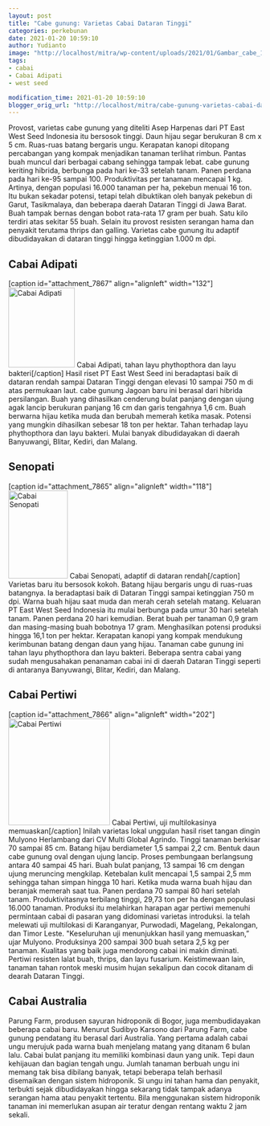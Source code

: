 ```yaml
---
layout: post
title: "Cabe gunung: Varietas Cabai Dataran Tinggi"
categories: perkebunan
date: 2021-01-20 10:59:10
author: Yudianto
image: "http://localhost/mitra/wp-content/uploads/2021/01/Gambar_cabe_1024x745.jpg"
tags:
- cabai
- Cabai Adipati
- west seed

modification_time: 2021-01-20 10:59:10
blogger_orig_url: "http://localhost/mitra/cabe-gunung-varietas-cabai-dataran.html"
---
```


Provost, varietas cabe gunung yang diteliti Asep Harpenas dari PT East West Seed Indonesia itu bersosok tinggi. Daun hijau segar berukuran 8 cm x 5 cm. Ruas-ruas batang bergaris ungu.
Kerapatan kanopi ditopang percabangan yang kompak menjadikan tanaman terlihat rimbun. Pantas buah muncul dari berbagai cabang sehingga tampak lebat. cabe gunung keriting hibrida, berbunga pada hari ke-33 setelah tanam. Panen perdana pada hari ke-95 sampai 100.
Produktivitas per tanaman mencapai 1 kg. Artinya, dengan populasi 16.000 tanaman per ha, pekebun menuai 16 ton. Itu bukan sekadar potensi, tetapi telah dibuktikan oleh banyak pekebun di Garut, Tasikmalaya, dan beberapa daerah Dataran Tinggi di Jawa Barat. Buah tampak bernas dengan bobot rata-rata 17 gram per buah. Satu kilo terdiri atas sekitar 55 buah.
Selain itu provost resisten serangan hama dan penyakit terutama thrips dan galling. Varietas cabe gunung itu adaptif dibudidayakan di dataran tinggi hingga ketinggian 1.000 m dpi.
<h2 id="Adipati">Cabai Adipati</h2>
[caption id="attachment_7867" align="alignleft" width="132"]<a href="http://127.0.0.1/mitra/wp-content/uploads/2021/01/Gambar_cabe_adipati_637x768.jpg"><img class="wp-image-7867" src="http://127.0.0.1/mitra/wp-content/uploads/2021/01/Gambar_cabe_adipati_637x768.jpg" alt="Cabai Adipati" width="132" height="159" /></a> Cabai Adipati, tahan layu phythopthora dan layu bakteri[/caption]
Hasil riset PT East West Seed ini beradaptasi baik di dataran rendah sampai Dataran Tinggi dengan elevasi 10 sampai 750 m di atas permukaan laut. cabe gunung Jagoan baru ini berasal dari hibrida persilangan.
Buah yang dihasilkan cenderung bulat panjang dengan ujung agak lancip berukuran panjang 16 cm dan garis tengahnya 1,6 cm. Buah berwarna hijau ketika muda dan berubah memerah ketika masak. Potensi yang mungkin dihasilkan sebesar 18 ton per hektar. Tahan terhadap layu phythopthora dan layu bakteri. Mulai banyak dibudidayakan di daerah Banyuwangi, Blitar, Kediri, dan Malang.
<h2 id="Senopati">Senopati</h2>
[caption id="attachment_7865" align="alignleft" width="118"]<a href="http://127.0.0.1/mitra/wp-content/uploads/2021/01/Gambar_cabe_senopati_518x768.jpg"><img class="wp-image-7865" src="http://127.0.0.1/mitra/wp-content/uploads/2021/01/Gambar_cabe_senopati_518x768.jpg" alt="Cabai Senopati" width="118" height="175" /></a> Cabai Senopati, adaptif di dataran rendah[/caption]
Varietas baru itu bersosok kokoh. Batang hijau bergaris ungu di ruas-ruas batangnya. Ia beradaptasi baik di Dataran Tinggi sampai ketinggian 750 m dpi. Warna buah hijau saat muda dan merah cerah setelah matang. Keluaran PT East West Seed Indonesia itu mulai berbunga pada umur 30 hari setelah tanam. Panen perdana 20 hari kemudian.
Berat buah per tanaman 0,9 gram dan masing-masing buah bobotnya 17 gram. Menghasilkan potensi produksi hingga 16,1 ton per hektar. Kerapatan kanopi yang kompak mendukung kerimbunan batang dengan daun yang hijau.
Tanaman cabe gunung ini tahan layu phythopthora dan layu bakteri. Beberapa sentra cabai yang sudah mengusahakan penanaman cabai ini di daerah Dataran Tinggi seperti di antaranya Banyuwangi, Blitar, Kediri, dan Malang.
<h2></h2>
<h2 id="Pertiwi">Cabai Pertiwi</h2>
[caption id="attachment_7866" align="alignleft" width="202"]<a href="http://127.0.0.1/mitra/wp-content/uploads/2021/01/Gambar_cabe_pertiwi_731x768.jpg"><img class="wp-image-7866" src="http://127.0.0.1/mitra/wp-content/uploads/2021/01/Gambar_cabe_pertiwi_731x768.jpg" alt="Cabai Pertiwi" width="202" height="212" /></a> Cabai Pertiwi, uji multilokasinya memuaskan[/caption]
Inilah varietas lokal unggulan hasil riset tangan dingin Mulyono Herlambang dari CV Multi Global Agrindo. Tinggi tanaman berkisar 70 sampai 85 cm. Batang hijau berdiameter 1,5 sampai 2,2 cm.
Bentuk daun cabe gunung oval dengan ujung lancip. Proses pembungaan berlangsung antara 40 sampai 45 hari. Buah bulat panjang, 13 sampai 16 cm dengan ujung meruncing mengkilap. Ketebalan kulit mencapai 1,5 sampai 2,5 mm sehingga tahan simpan hingga 10 hari.
Ketika muda warna buah hijau dan beranjak memerah saat tua. Panen perdana 70 sampai 80 hari setelah tanam. Produktivitasnya terbilang tinggi, 29,73 ton per ha dengan populasi 16.000 tanaman. Produksi itu melahirkan harapan agar pertiwi memenuhi permintaan cabai di pasaran yang didominasi varietas introduksi.
Ia telah melewati uji multilokasi di Karanganyar, Purwodadi, Magelang, Pekalongan, dan Timor Leste. "Keseluruhan uji menunjukkan hasil yang memuaskan,” ujar Mulyono. Produksinya 200 sampai 300 buah setara 2,5 kg per tanaman. Kualitas yang baik juga mendorong cabai ini makin diminati. Pertiwi resisten lalat buah, thrips, dan layu fusarium. Keistimewaan lain, tanaman tahan rontok meski musim hujan sekalipun dan cocok ditanam di dearah Dataran Tinggi.
<h2 id="Australia">Cabai Australia</h2>
Parung Farm, produsen sayuran hidroponik di Bogor, juga membudidayakan beberapa cabai baru. Menurut Sudibyo Karsono dari Parung Farm, cabe gunung pendatang itu berasal dari Australia.
Yang pertama adalah cabai ungu merujuk pada warna buah menjelang matang yang ditanam 6 bulan lalu. Cabai bulat panjang itu memiliki kombinasi daun yang unik. Tepi daun kehijauan dan bagian tengah ungu.
Jumlah tanaman berbuah ungu ini memang tak bisa dibilang banyak, tetapi beberapa telah berhasil disemaikan dengan sistem hidroponik. Si ungu ini tahan hama dan penyakit, terbukti sejak dibudidayakan hingga sekarang tidak tampak adanya serangan hama atau penyakit tertentu. Bila menggunakan sistem hidroponik tanaman ini memerlukan asupan air teratur dengan rentang waktu 2 jam sekali.
